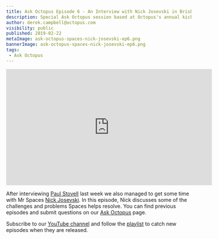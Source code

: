 ```yaml
---
title: Ask Octopus Episode 6 - An Interview with Nick Josevski in Brisbane. We discuss all things Spaces!
description: Special Ask Octopus session based at Octopus's annual kick off in Brisbane. 
author: derek.campbell@octopus.com
visibility: public
published: 2019-02-22
metaImage: ask-octopus-spaces-nick-josevski-ep6.png
bannerImage: ask-octopus-spaces-nick-josevski-ep6.png
tags:
 - Ask Octopus
---
```


<iframe width="560" height="316" src="https://www.youtube.com/embed/wntIQYtVPKY" frameborder="0" allowfullscreen></iframe>

After interviewing [Paul Stovell](https://twitter.com/paulstovell) last week we also managed to get some time with Mr Spaces [Nick Josevski](https://twitter.com/nickjosevski). In this episode, Nick discusses some of the challenges and problems Spaces helps resolve. You can find previous episodes and submit questions on our [Ask Octopus](https://hello.octopus.com/ask-octopus) page.


Subscribe to our [YouTube channel](https://www.youtube.com/channel/UCURDSDCwx9ZiCMcLdc8d6Uw?sub_confirmation=1) and follow the [playlist](https://www.youtube.com/playlist?list=PLAGskdGvlaw3-cd9rPiwhwfUo7kDGnOBh) to catch new episodes when they are released.
